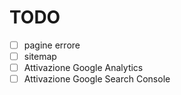 # TODO

- [ ] pagine errore
- [ ] sitemap
- [ ] Attivazione Google Analytics
- [ ] Attivazione Google Search Console
